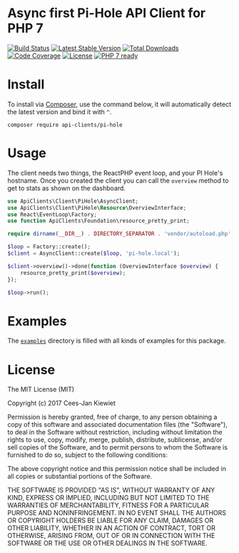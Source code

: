 # Async first Pi-Hole API Client for PHP 7

[![Build Status](https://pi-hole-ci.org/php-api-clients/pi-hole.svg?branch=master)](https://pi-hole-ci.org/php-api-clients/pi-hole)
[![Latest Stable Version](https://poser.pugx.org/api-clients/pi-hole/v/stable.png)](https://packagist.org/packages/api-clients/pi-hole)
[![Total Downloads](https://poser.pugx.org/api-clients/pi-hole/downloads.png)](https://packagist.org/packages/api-clients/pi-hole)
[![Code Coverage](https://scrutinizer-ci.com/g/php-api-clients/pi-hole/badges/coverage.png?b=master)](https://scrutinizer-ci.com/g/php-api-clients/pi-hole/?branch=master)
[![License](https://poser.pugx.org/api-clients/pi-hole/license.png)](https://packagist.org/packages/api-clients/pi-hole)
[![PHP 7 ready](http://php7ready.timesplinter.ch/php-api-clients/pi-hole/badge.svg)](https://pi-hole-ci.org/php-api-clients/pi-hole)

# Install

To install via [Composer](http://getcomposer.org/), use the command below, it will automatically detect the latest version and bind it with `^`.

```
composer require api-clients/pi-hole
```

# Usage

The client needs two things, the ReactPHP event loop, and your PI Hole's hostname. Once you created the client you can call the `overview` method to get to stats as shown on the dashboard.

```php
use ApiClients\Client\PiHole\AsyncClient;
use ApiClients\Client\PiHole\Resource\OverviewInterface;
use React\EventLoop\Factory;
use function ApiClients\Foundation\resource_pretty_print;

require dirname(__DIR__) . DIRECTORY_SEPARATOR . 'vendor/autoload.php';

$loop = Factory::create();
$client = AsyncClient::create($loop, 'pi-hole.local');

$client->overview()->done(function (OverviewInterface $overview) {
    resource_pretty_print($overview);
});

$loop->run();
```

# Examples

The [`examples`](https://github.com/php-api-clients/pi-hole/tree/master/examples) directory is filled with all kinds of examples for this package.

# License

The MIT License (MIT)

Copyright (c) 2017 Cees-Jan Kiewiet

Permission is hereby granted, free of charge, to any person obtaining a copy
of this software and associated documentation files (the "Software"), to deal
in the Software without restriction, including without limitation the rights
to use, copy, modify, merge, publish, distribute, sublicense, and/or sell
copies of the Software, and to permit persons to whom the Software is
furnished to do so, subject to the following conditions:

The above copyright notice and this permission notice shall be included in all
copies or substantial portions of the Software.

THE SOFTWARE IS PROVIDED "AS IS", WITHOUT WARRANTY OF ANY KIND, EXPRESS OR
IMPLIED, INCLUDING BUT NOT LIMITED TO THE WARRANTIES OF MERCHANTABILITY,
FITNESS FOR A PARTICULAR PURPOSE AND NONINFRINGEMENT. IN NO EVENT SHALL THE
AUTHORS OR COPYRIGHT HOLDERS BE LIABLE FOR ANY CLAIM, DAMAGES OR OTHER
LIABILITY, WHETHER IN AN ACTION OF CONTRACT, TORT OR OTHERWISE, ARISING FROM,
OUT OF OR IN CONNECTION WITH THE SOFTWARE OR THE USE OR OTHER DEALINGS IN THE
SOFTWARE.
